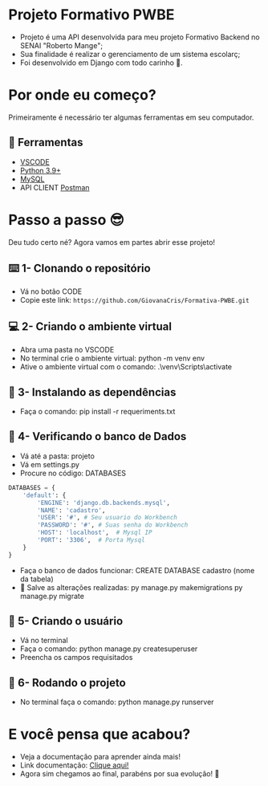 # Projeto Formativo PWBE 

- Projeto é uma API desenvolvida para meu projeto Formativo Backend no SENAI "Roberto Mange";
- Sua finalidade é realizar o gerenciamento de um sistema escolarç;
- Foi desenvolvido em Django com todo carinho 🥰.

# Por onde eu começo?
Primeiramente é necessário ter algumas ferramentas em seu computador.
## 🔧 Ferramentas
- [VSCODE](https://code.visualstudio.com/download)
- [Python 3.9+](https://www.python.org/downloads/)
- [MySQL](https://dev.mysql.com/downloads/windows/installer/8.0.html)
- API CLIENT [Postman](https://www.postman.com/downloads/)

# Passo a passo 😎
Deu tudo certo né? Agora vamos em partes abrir esse projeto!
## ⌨️ 1- Clonando o repositório
- Vá no botão CODE 
- Copie este link: `https://github.com/GiovanaCris/Formativa-PWBE.git`

## 💻 2- Criando o ambiente virtual
- Abra uma pasta no VSCODE
- No terminal crie o ambiente virtual: python -m venv env
- Ative o ambiente virtual com o comando: .\venv\Scripts\activate

## 🔦 3- Instalando as dependências
- Faça o comando: pip install -r requeriments.txt

## 👀 4-  Verificando o banco de Dados
- Vá até a pasta: projeto
- Vá em settings.py
- Procure no código: DATABASES 

````python
DATABASES = {
    'default': {
        'ENGINE': 'django.db.backends.mysql',
        'NAME': 'cadastro',
        'USER': '#', # Seu usuario do Workbench 
        'PASSWORD': '#', # Suas senha do Workbench 
        'HOST': 'localhost',  # Mysql IP
        'PORT': '3306',  # Porta Mysql      
    }
}
````
- Faça o banco de dados funcionar: 
    CREATE DATABASE cadastro (nome da tabela)
- 🚨 Salve as alterações realizadas: 
      py manage.py makemigrations
      py manage.py migrate 

## 🧔 5- Criando o usuário
- Vá no terminal
- Faça o comando: python manage.py createsuperuser
- Preencha os campos requisitados

## 🎉 6- Rodando o projeto
- No terminal faça o comando: python manage.py runserver

# E você pensa que acabou?
-   Veja a documentação para aprender ainda mais!
- Link documentação: [Clique aqui!](https://documenter.getpostman.com/view/43171648/2sB2qZENTN)
- Agora sim chegamos ao final, parabéns por sua evolução! 🚀